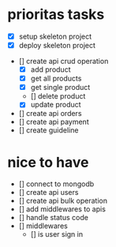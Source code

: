 # prioritas tasks

- [x] setup skeleton project
- [x] deploy skeleton project
- [] create api crud operation
  - [x] add product
  - [x] get all products
  - [x] get single product
  - [] delete product
  - [x] update product
- [] create api orders
- [] create api payment
- [] create guideline

# nice to have
- [] connect to mongodb
- [] create api users
- [] create api bulk operation
- [] add middlewares to apis
- [] handle status code
- [] middlewares
  - [] is user sign in
